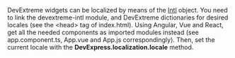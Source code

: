 DevExtreme widgets can be&nbsp;localized by&nbsp;means of&nbsp;the [Intl][0] object. You need to&nbsp;link the devextreme-intl module, and DevExtreme dictionaries for desired locales (see the <head\> tag of&nbsp;index.html). Using Angular, Vue and React, get all the needed components as&nbsp;imported modules instead (see app.component.ts, App.vue and App.js correspondingly). Then, set the current locale with the **DevExpress.localization.locale** method.

[0]: https://developer.mozilla.org/en/docs/Web/JavaScript/Reference/Global_Objects/Intl